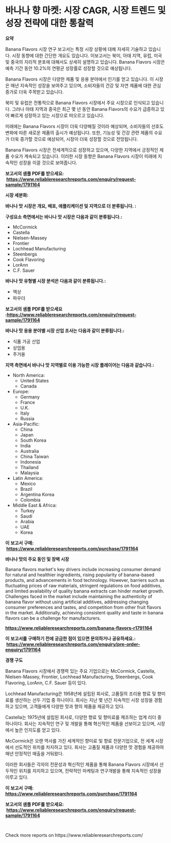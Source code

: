 <p><h1>바나나 향 마켓: 시장 CAGR, 시장 트렌드 및 성장 전략에 대한 통찰력</h1></p><p><strong>요약</strong></p>
<p><p>Banana Flavors 시장 연구 보고서는 특정 시장 상황에 대해 자세히 기술하고 있습니다. 시장 동향에 대한 간단한 개요도 있습니다. 이보고서는 북미, 아태 지역, 유럽, 미국 및 중국의 지리적 분포에 대해서도 상세히 설명하고 있습니다. Banana Flavors 시장은 예측 기간 동안 10.2%의 연평균 성장률로 성장할 것으로 예상됩니다.</p><p>Banana Flavors 시장은 다양한 제품 및 응용 분야에서 인기를 얻고 있습니다. 이 시장은 매년 지속적인 성장을 보여주고 있으며, 소비자들의 건강 및 자연 제품에 대한 관심 증가로 더욱 주목받고 있습니다.</p><p>북미 및 유럽은 전통적으로 Banana Flavors 시장에서 주요 시장으로 인식되고 있습니다. 그러나 아태 지역과 중국은 최근 몇 년 동안 Banana Flavors의 수요가 급증하고 있어 빠르게 성장하고 있는 시장으로 떠오르고 있습니다.</p><p>미래에는 Banana Flavors 시장이 더욱 다양해질 것이라 예상되며, 소비자들의 선호도 변화에 따른 새로운 제품의 출시가 예상됩니다. 또한, 기능성 및 건강 관련 제품의 수요가 더욱 증가할 것으로 예상되어, 시장이 더욱 성장할 것으로 전망됩니다.</p><p>Banana Flavors 시장은 전세계적으로 성장하고 있으며, 다양한 지역에서 긍정적인 제품 수요가 계속되고 있습니다. 이러한 시장 동향은 Banana Flavors 시장이 미래에 지속적인 성장을 이끌 것으로 보여줍니다.</p></p>
<p><strong>보고서의 샘플 PDF를 받으세요: &nbsp;<a href="https://www.reliableresearchreports.com/enquiry/request-sample/1791164">https://www.reliableresearchreports.com/enquiry/request-sample/1791164</a></strong></p>
<p><strong>시장 세분화:</strong></p>
<p><strong> 바나나 맛 시장은 개요, 배포, 애플리케이션 및 지역으로 더 분류됩니다. :</strong></p>
<p><strong>구성요소 측면에서는 바나나 맛 시장은 다음과 같이 분류됩니다.:</strong></p>
<p><ul><li>McCormick</li><li>Castella</li><li>Nielsen-Massey</li><li>Frontier</li><li>Lochhead Manufacturing</li><li>Steenbergs</li><li>Cook Flavoring</li><li>LorAnn</li><li>C.F. Sauer</li></ul></p>
<p><strong> 바나나 맛 유형별 시장 분석은 다음과 같이 분류됩니다.:</strong></p>
<p><ul><li>액상</li><li>파우더</li></ul></p>
<p><strong>보고서의 샘플 PDF를 받으세요 :<a href="https://www.reliableresearchreports.com/enquiry/request-sample/1791164">https://www.reliableresearchreports.com/enquiry/request-sample/1791164</a></strong></p>
<p><strong> 바나나 맛 응용 분야별 시장 산업 조사는 다음과 같이 분류됩니다.:</strong></p>
<p><ul><li>식품 가공 산업</li><li>상업용</li><li>주거용</li></ul></p>
<p><strong>지역 측면에서 바나나 맛 지역별로 이용 가능한 시장 플레이어는 다음과 같습니다.:</strong></p>
<p><ul>
    <li>
        North America:
        <ul>
            <li>United States</li>
            <li>Canada</li>
        </ul>
    </li>
    <li>
        Europe:
        <ul>
            <li>Germany</li>
            <li>France</li>
            <li>U.K.</li>
            <li>Italy</li>
            <li>Russia</li>
        </ul>
    </li>
    <li>
        Asia-Pacific:
        <ul>
            <li>China</li>
            <li>Japan</li>
            <li>South Korea</li>
            <li>India</li>
            <li>Australia</li>
            <li>China Taiwan</li>
            <li>Indonesia</li>
            <li>Thailand</li>
            <li>Malaysia</li>
        </ul>
    </li>
    <li>
        Latin America:
        <ul>
            <li>Mexico</li>
            <li>Brazil</li>
            <li>Argentina Korea</li>
            <li>Colombia</li>
        </ul>
    </li>
    <li>
        Middle East & Africa:
        <ul>
            <li>Turkey</li>
            <li>Saudi</li>
            <li>Arabia</li>
            <li>UAE</li>
            <li>Korea</li>
        </ul>
    </li>
    </ul></p>
<p><strong>이 보고서 구매: &nbsp;<a href="https://www.reliableresearchreports.com/purchase/1791164">https://www.reliableresearchreports.com/purchase/1791164</a></strong></p>
<p><strong>바나나 맛의 주요 동인 및 장벽 시장</strong></p>
<p><p>Banana flavors market's key drivers include increasing consumer demand for natural and healthier ingredients, rising popularity of banana-based products, and advancements in food technology. However, barriers such as fluctuating prices of raw materials, stringent regulations on food additives, and limited availability of quality banana extracts can hinder market growth. Challenges faced in the market include maintaining the authenticity of banana flavor without using artificial additives, addressing changing consumer preferences and tastes, and competition from other fruit flavors in the market. Additionally, achieving consistent quality and taste in banana flavors can be a challenge for manufacturers.</p></p>
<p><strong><a href="https://www.reliableresearchreports.com/banana-flavors-r1791164">https://www.reliableresearchreports.com/banana-flavors-r1791164</a></strong></p>
<p><strong>이 보고서를 구매하기 전에 궁금한 점이 있으면 문의하거나 공유하세요.: &nbsp;<a href="https://www.reliableresearchreports.com/enquiry/pre-order-enquiry/1791164">https://www.reliableresearchreports.com/enquiry/pre-order-enquiry/1791164</a></strong></p>
<p><strong>경쟁 구도</strong></p>
<p><p>Banana Flavors 시장에서 경쟁력 있는 주요 기업으로는 McCormick, Castella, Nielsen-Massey, Frontier, Lochhead Manufacturing, Steenbergs, Cook Flavoring, LorAnn, C.F. Sauer 등이 있다. </p><p>Lochhead Manufacturing은 1958년에 설립된 회사로, 고품질의 조리용 향료 및 향미료를 생산하는 선두 기업 중 하나이다. 회사는 지난 몇 년간 지속적인 시장 성장을 경험하고 있으며, 고객들에게 다양한 맛과 향의 제품을 제공하고 있다. </p><p>Castella는 1975년에 설립된 회사로, 다양한 향료 및 향미료를 제조하는 업계 리더 중 하나이다. 회사는 지속적인 연구 및 개발을 통해 혁신적인 제품을 선보이고 있으며, 시장에서 높은 인지도를 얻고 있다.</p><p>McCormick은 오랜 역사를 가진 세계적인 향미료 및 향료 전문기업으로, 전 세계 시장에서 선도적인 위치를 차지하고 있다. 회사는 고품질 제품과 다양한 맛 경험을 제공하여 매년 안정적인 매출을 거둬왔다.</p><p>이러한 회사들은 각자의 전문성과 혁신적인 제품을 통해 Banana Flavors 시장에서 선두적인 위치를 차지하고 있으며, 전략적인 마케팅과 연구개발을 통해 지속적인 성장을 이루고 있다.</p></p>
<p><strong>이 보고서 구매: &nbsp; <a href="https://www.reliableresearchreports.com/purchase/1791164">https://www.reliableresearchreports.com/purchase/1791164</a></strong></p>
<p><strong>보고서의 샘플 PDF를 받으세요: &nbsp;<a href="https://www.reliableresearchreports.com/enquiry/request-sample/1791164">https://www.reliableresearchreports.com/enquiry/request-sample/1791164</a></strong><strong></strong></p>
<p>&nbsp;</p>
<p>Check more reports on https://www.reliableresearchreports.com/</p>